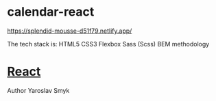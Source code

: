 # calendar-react

https://splendid-mousse-d51f79.netlify.app/

The tech stack is:
HTML5
CSS3
Flexbox
Sass (Scss)
BEM methodology
# [React](https://reactjs.org/)

Author
Yaroslav Smyk
